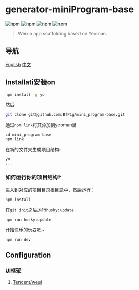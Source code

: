 # generator-miniProgram-base
[![npm](https://img.shields.io/badge/license-MIT-yellowgreen.svg)]()
[![npm](https://img.shields.io/badge/node-%3E%3D8-blue.svg)]()
[![npm](https://img.shields.io/badge/npm-5.6.0-orange.svg)]()
[![npm](https://img.shields.io/badge/yeoman-2.0.5-brightgreen.svg)]()
> Weixin app scaffolding based on Yeoman.

## 导航
[English](https://github.com/BfPig/miniProgram-base/blob/master/README.md)
[中文](https://github.com/BfPig/miniProgram-base/blob/master/README_CN.md)


## Installati安装on

```bash
npm install -g yo
```

然后:

```bash
git clone git@github.com:BfPig/mini_program-base.git
```

通过`npm link`将其添加到yeoman里

```
cd mini_program-base
npm link
```

在新的文件夹生成项目结构:

```
yo
...
```

### 如何运行你的项目结构?

进入到对应的项目目录根目录中，然后运行：

```
npm install
```

在`git init`之后运行`husky:update`

```
npm run husky:update
```

开始快乐的玩耍吧~

```
npm run dev
```

## Configuration

### UI框架

1. [Tencent/weui](https://github.com/Tencent/weui)

